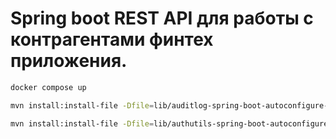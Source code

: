 # Spring boot REST API для работы с контрагентами финтех приложения.

```bash
docker compose up
```

```bash
mvn install:install-file -Dfile=lib/auditlog-spring-boot-autoconfigure-0.0.1-SNAPSHOT.jar -DgroupId=com.alkl1m -DartifactId=auditlog-spring-boot-starter -Dversion=0.0.1-SNAPSHOT -Dpackaging=jar
```

```bash
mvn install:install-file -Dfile=lib/authutils-spring-boot-autoconfigure-0.0.1-SNAPSHOT.jar -DGroupId=com.alkl1m -DartifactId=authutils-spring-boot-starter -Dversion=0.0.1-SNAPSHOT -Dpackaging=jar
```
